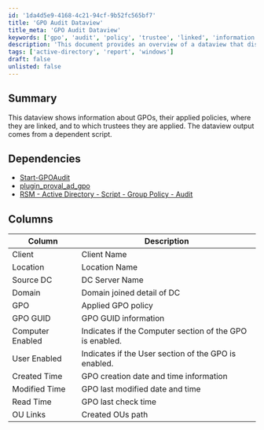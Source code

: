 ```yaml
---
id: '1da4d5e9-4168-4c21-94cf-9b52fc565bf7'
title: 'GPO Audit Dataview'
title_meta: 'GPO Audit Dataview'
keywords: ['gpo', 'audit', 'policy', 'trustee', 'linked', 'information', 'output']
description: 'This document provides an overview of a dataview that displays information about Group Policy Objects (GPOs), including their applied policies, linkage locations, and trustees. It also outlines the dependencies required for the dataview to function and details the columns included in the output.'
tags: ['active-directory', 'report', 'windows']
draft: false
unlisted: false
---
```


## Summary

This dataview shows information about GPOs, their applied policies, where they are linked, and to which trustees they are applied. The dataview output comes from a dependent script.

## Dependencies

- [Start-GPOAudit](https://proval.itglue.com/DOC-5078775-7457846)
- [plugin_proval_ad_gpo](<../tables/plugin_proval_ad_gpo.md>)
- [RSM - Active Directory - Script - Group Policy - Audit](<../scripts/Group Policy - Audit.md>)

## Columns

| Column          | Description                                      |
|-----------------|--------------------------------------------------|
| Client          | Client Name                                      |
| Location        | Location Name                                    |
| Source DC       | DC Server Name                                   |
| Domain          | Domain joined detail of DC                       |
| GPO             | Applied GPO policy                               |
| GPO GUID        | GPO GUID information                             |
| Computer Enabled | Indicates if the Computer section of the GPO is enabled. |
| User Enabled     | Indicates if the User section of the GPO is enabled. |
| Created Time    | GPO creation date and time information           |
| Modified Time   | GPO last modified date and time                 |
| Read Time       | GPO last check time                              |
| OU Links        | Created OUs path                                 |

